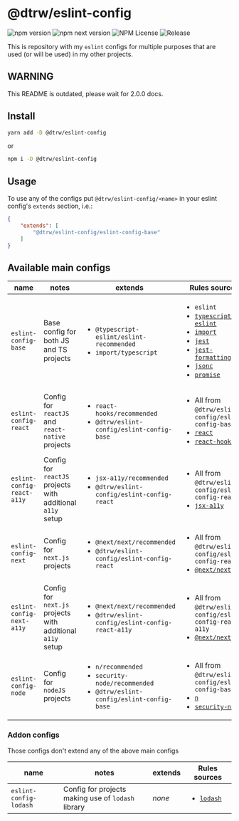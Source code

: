 # @dtrw/eslint-config

![npm version](https://img.shields.io/npm/v/@dtrw/eslint-config/latest)
![npm next version](https://img.shields.io/npm/v/@dtrw/eslint-config/next)
![NPM License](https://img.shields.io/npm/l/@dtrw/eslint-config)
![Release](https://img.shields.io/github/actions/workflow/status/burtek/eslint-config/make-release.yml?label=publish%20release)


This is repository with my `eslint` configs for multiple purposes that are used (or will be used) in my other projects.

## WARNING

This README is outdated, please wait for 2.0.0 docs.

## Install

```bash
yarn add -D @dtrw/eslint-config
```

or

```bash
npm i -D @dtrw/eslint-config
```

## Usage

To use any of the configs put `@dtrw/eslint-config/<name>` in your eslint config's `extends` section, i.e.:

```json
{
    "extends": [
        "@dtrw/eslint-config/eslint-config-base"
    ]
}
```

## Available main configs

 name | notes | extends | Rules sources
------|-------|---------|--------------
`eslint-config-base`        | Base config for both JS and TS projects | <ul><li>`@typescript-eslint/eslint-recommended`</li><li>`import/typescript`</li></ul> | <ul><li>`eslint`</li><li>[`typescript-eslint`](https://www.npmjs.com/package/@typescript-eslint/eslint-plugin)</li><li>[`import`](https://www.npmjs.com/package/eslint-plugin-import)</li><li>[`jest`](https://www.npmjs.com/package/eslint-plugin-jest)</li><li>[`jest-formatting`](https://www.npmjs.com/package/eslint-plugin-jest-formatting)</li><li>[`jsonc`](https://www.npmjs.com/package/eslint-plugin-jsonc)</li><li>[`promise`](https://www.npmjs.com/package/eslint-plugin-promise)</li></ul>
`eslint-config-react`       | Config for `reactJS` and `react-native` projects | <ul><li>`react-hooks/recommended`</li><li>`@dtrw/eslint-config/eslint-config-base`</li></ul> | <ul><li>All from `@dtrw/eslint-config/eslint-config-base`</li><li>[`react`](https://www.npmjs.com/package/eslint-plugin-react)</li><li>[`react-hooks`](https://www.npmjs.com/package/eslint-plugin-react-hooks)</li></ul>
`eslint-config-react-a11y`  | Config for `reactJS` projects with additional `a11y` setup | <ul><li>`jsx-a11y/recommended`</li><li>`@dtrw/eslint-config/eslint-config-react`</li></ul> | <ul><li>All from `@dtrw/eslint-config/eslint-config-react`</li><li>[`jsx-a11y`](https://www.npmjs.com/package/eslint-plugin-jsx-a11y)</li></ul>
`eslint-config-next`       | Config for `next.js` projects | <ul><li>`@next/next/recommended`</li><li>`@dtrw/eslint-config/eslint-config-react`</li></ul> | <ul><li>All from `@dtrw/eslint-config/eslint-config-react`</li><li>[`@next/next`](https://www.npmjs.com/package/@next/eslint-plugin-next)</li></ul>
`eslint-config-next-a11y`  | Config for `next.js` projects with additional `a11y` setup | <ul><li>`@next/next/recommended`</li><li>`@dtrw/eslint-config/eslint-config-react-a11y`</li></ul> | <ul><li>All from `@dtrw/eslint-config/eslint-config-react-a11y`</li><li>[`@next/next`](https://www.npmjs.com/package/@next/eslint-plugin-next)</li></ul>
`eslint-config-node`        | Config for `nodeJS` projects | <ul><li>`n/recommended`</li><li>`security-node/recommended`</li><li>`@dtrw/eslint-config/eslint-config-base`</li></ul> | <ul><li>All from `@dtrw/eslint-config/eslint-config-base`</li><li>[`n`](https://www.npmjs.com/package/eslint-plugin-n)</li><li>[`security-node`](https://www.npmjs.com/package/eslint-plugin-security-node)</li></ul>

### Addon configs
Those configs don't extend any of the above main configs

 name | notes | extends | Rules sources
------|-------|---------|--------------
`eslint-config-lodash`      | Config for projects making use of `lodash` library | _none_ | <ul><li>[`lodash`](https://www.npmjs.com/package/eslint-plugin-lodash)</li></ul>
